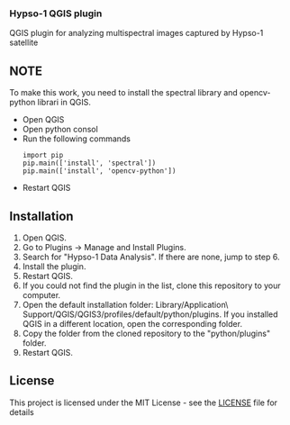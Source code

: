 ### Hypso-1 QGIS plugin
QGIS plugin for analyzing multispectral images captured by Hypso-1 satellite

## NOTE ##
To make this work, you need to install the spectral library and opencv-python librari in QGIS.
* Open QGIS
* Open python consol
* Run the following commands
    ```
    import pip
    pip.main(['install', 'spectral'])
    pip.main(['install', 'opencv-python'])
    ``` 
* Restart QGIS

## Installation ##
1. Open QGIS.
2. Go to Plugins -> Manage and Install Plugins.
3. Search for "Hypso-1 Data Analysis". If there are none, jump to step 6.
4. Install the plugin.
5. Restart QGIS.
6. If you could not find the plugin in the list, clone this repository to your computer.
7. Open the default installation folder:
Library/Application\ Support/QGIS/QGIS3/profiles/default/python/plugins.
If you installed QGIS in a different location, open the corresponding folder.
8. Copy the folder from the cloned repository to the "python/plugins" folder.
9. Restart QGIS.


## License ##
This project is licensed under the MIT License - see the [LICENSE](LICENSE) file for details 